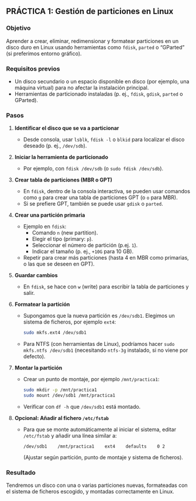 ## PRÁCTICA 1: Gestión de particiones en Linux

### Objetivo
Aprender a crear, eliminar, redimensionar y formatear particiones en un disco duro en Linux usando herramientas como `fdisk`, `parted` o “GParted” (si preferimos entorno gráfico).

### Requisitos previos
- Un disco secundario o un espacio disponible en disco (por ejemplo, una máquina virtual) para no afectar la instalación principal.
- Herramientas de particionado instaladas (p. ej., `fdisk`, `gdisk`, `parted` o GParted).

### Pasos

1. **Identificar el disco que se va a particionar**  
   - Desde consola, usar `lsblk`, `fdisk -l` o `blkid` para localizar el disco deseado (p. ej., `/dev/sdb`).

2. **Iniciar la herramienta de particionado**  
   - Por ejemplo, con `fdisk /dev/sdb` (o `sudo fdisk /dev/sdb`).

3. **Crear tabla de particiones (MBR o GPT)**  
   - En `fdisk`, dentro de la consola interactiva, se pueden usar comandos como `g` para crear una tabla de particiones GPT (o `o` para MBR).  
   - Si se prefiere GPT, también se puede usar `gdisk` o `parted`.

4. **Crear una partición primaria**  
   - Ejemplo en `fdisk`:
     - Comando `n` (new partition).  
     - Elegir el tipo (primary: `p`).  
     - Seleccionar el número de partición (p.ej. `1`).  
     - Indicar el tamaño (p. ej., `+10G` para 10 GB).  
   - Repetir para crear más particiones (hasta 4 en MBR como primarias, o las que se deseen en GPT).

5. **Guardar cambios**  
   - En `fdisk`, se hace con `w` (write) para escribir la tabla de particiones y salir.

6. **Formatear la partición**  
   - Supongamos que la nueva partición es `/dev/sdb1`. Elegimos un sistema de ficheros, por ejemplo `ext4`:  
     ```bash
     sudo mkfs.ext4 /dev/sdb1
     ```
   - Para NTFS (con herramientas de Linux), podríamos hacer `sudo mkfs.ntfs /dev/sdb1` (necesitando `ntfs-3g` instalado, si no viene por defecto).

7. **Montar la partición**  
   - Crear un punto de montaje, por ejemplo `/mnt/practica1`:  
     ```bash
     sudo mkdir -p /mnt/practica1
     sudo mount /dev/sdb1 /mnt/practica1
     ```
   - Verificar con `df -h` que `/dev/sdb1` está montado.

8. **Opcional: Añadir al fichero `/etc/fstab`**  
   - Para que se monte automáticamente al iniciar el sistema, editar `/etc/fstab` y añadir una línea similar a:  
     ```
     /dev/sdb1    /mnt/practica1    ext4    defaults    0 2
     ```
     (Ajustar según partición, punto de montaje y sistema de ficheros).

### Resultado
Tendremos un disco con una o varias particiones nuevas, formateadas con el sistema de ficheros escogido, y montadas correctamente en Linux.

